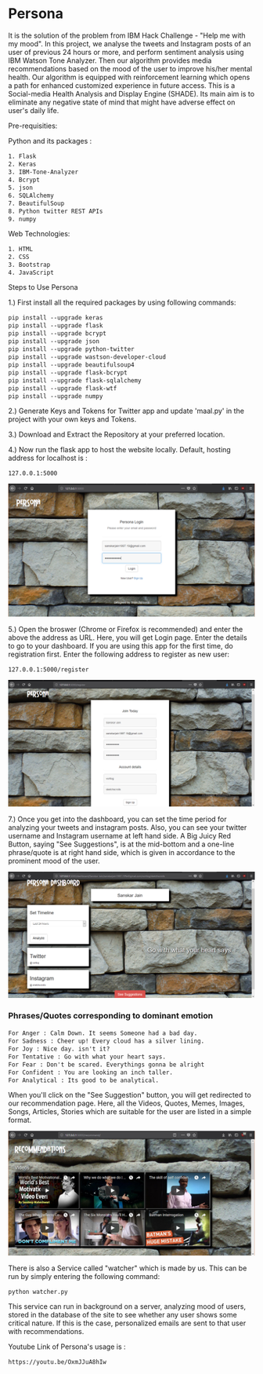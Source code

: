 # Persona
It is the solution of the problem from IBM Hack Challenge - "Help me with my mood".
In this project, we analyse the tweets and Instagram posts of an user of previous 24 hours or more,
and perform sentiment analysis using IBM Watson Tone Analyzer. Then our algorithm provides media recommendations based on the
mood of the user to improve his/her mental health. Our algorithm is equipped with reinforcement learning which
opens a path for enhanced customized experience in future access. This is a Social-media Health Analysis and Display Engine (SHADE). Its main aim is to eliminate any negative state of mind that might have adverse effect on user's daily life.

Pre-requisities:

  Python and its packages :
  
    1. Flask
    2. Keras
    3. IBM-Tone-Analyzer
    4. Bcrypt
    5. json
    6. SQLAlchemy
    7. BeautifulSoup
    8. Python twitter REST APIs
    9. numpy
    
  Web Technologies:
  
    1. HTML
    2. CSS
    3. Bootstrap
    4. JavaScript

Steps to Use Persona

1.) First install all the required packages by using following commands:

```
pip install --upgrade keras
pip install --upgrade flask
pip install --upgrade bcrypt
pip install --upgrade json
pip install --upgrade python-twitter
pip install --upgrade wastson-developer-cloud
pip install --upgrade beautifulsoup4
pip install --upgrade flask-bcrypt
pip install --upgrade flask-sqlalchemy
pip install --upgrade flask-wtf
pip install --upgrade numpy
```
2.) Generate Keys and Tokens for Twitter app and update 'maal.py' in the project with your own keys and Tokens.

3.) Download and Extract the Repository at your preferred location.

4.) Now run the flask app to host the website locally. Default, hosting address for localhost is : 
```
127.0.0.1:5000
```
![LoginPage](./Screenshots/LoginPage.PNG)

5.) Open the broswer (Chrome or Firefox is recommended) and enter the above the address as URL.
Here, you will get Login page. Enter the details to go to your dashboard. If you are using this
app for the first time, do registration first. Enter the following address to register as new user:

```
127.0.0.1:5000/register
```

![RegistrationPage](./Screenshots/RegistrationPage.PNG)


7.) Once you get into the dashboard, you can set the time period for analyzing your tweets and instagram posts. Also, you can see
your twitter username and Instagram username at left hand side. A Big Juicy Red Button, saying "See Suggestions", is at the mid-bottom and a one-line phrase/quote is at right hand side, which is given in accordance to the prominent mood of the user.



![Dashboard](./Screenshots/Dashboard.PNG)


### Phrases/Quotes corresponding to dominant emotion
```
For Anger : Calm Down. It seems Someone had a bad day.
For Sadness : Cheer up! Every cloud has a silver lining.
For Joy : Nice day. isn't it?
For Tentative : Go with what your heart says.
For Fear : Don't be scared. Everythings gonna be alright
For Confident : You are looking an inch taller.
For Analytical : Its good to be analytical.
```

When you'll click on the "See Suggestion" button, you will get redirected to our recommendation page. Here, all the Videos, Quotes, Memes, Images, Songs, Articles, Stories which are suitable for the user are listed in a simple format. 

![RecommendationPage](./Screenshots/RecommendationPage.PNG)

There is also a Service called "watcher" which is made by us. This can be run by simply entering the following command:

```
python watcher.py
```
This service can run in background on a server, analyzing mood of users, stored in the database of the site to see whether any user shows some critical nature. If this is the case, personalized emails are sent to that user with recommendations.

Youtube Link of Persona's usage is :

```
https://youtu.be/OxmJJuA8hIw
```

